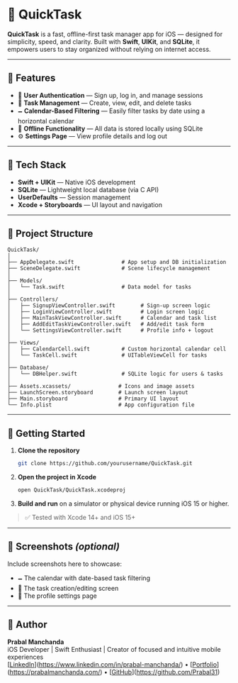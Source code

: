 # 📱 QuickTask

**QuickTask** is a fast, offline-first task manager app for iOS — designed for simplicity, speed, and clarity. Built with **Swift**, **UIKit**, and **SQLite**, it empowers users to stay organized without relying on internet access.

---

## 🚀 Features

- 👤 **User Authentication** — Sign up, log in, and manage sessions
- 📝 **Task Management** — Create, view, edit, and delete tasks
- 🗕️ **Calendar-Based Filtering** — Easily filter tasks by date using a horizontal calendar
- 📀 **Offline Functionality** — All data is stored locally using SQLite
- ⚙️ **Settings Page** — View profile details and log out

---

## 🧰 Tech Stack

- **Swift + UIKit** — Native iOS development
- **SQLite** — Lightweight local database (via C API)
- **UserDefaults** — Session management
- **Xcode + Storyboards** — UI layout and navigation

---

## 📂 Project Structure

```
QuickTask/
│
├── AppDelegate.swift               # App setup and DB initialization
├── SceneDelegate.swift             # Scene lifecycle management
│
├── Models/
│   └── Task.swift                  # Data model for tasks
│
├── Controllers/
│   ├── SignupViewController.swift        # Sign-up screen logic
│   ├── LoginViewController.swift         # Login screen logic
│   ├── MainTaskViewController.swift      # Calendar and task list
│   ├── AddEditTaskViewController.swift   # Add/edit task form
│   └── SettingsViewController.swift      # Profile info + logout
│
├── Views/
│   ├── CalendarCell.swift          # Custom horizontal calendar cell
│   └── TaskCell.swift              # UITableViewCell for tasks
│
├── Database/
│   └── DBHelper.swift              # SQLite logic for users & tasks
│
├── Assets.xcassets/               # Icons and image assets
├── LaunchScreen.storyboard        # Launch screen layout
├── Main.storyboard                # Primary UI layout
└── Info.plist                     # App configuration file
```

---

## 🥪 Getting Started

1. **Clone the repository**
   ```bash
   git clone https://github.com/yourusername/QuickTask.git
   ```

2. **Open the project in Xcode**
   ```bash
   open QuickTask/QuickTask.xcodeproj
   ```

3. **Build and run** on a simulator or physical device running iOS 15 or higher.

> ✅ Tested with Xcode 14+ and iOS 15+

---

## 📸 Screenshots *(optional)*

Include screenshots here to showcase:
- 🗕️ The calendar with date-based task filtering
- 📝 The task creation/editing screen
- 👤 The profile settings page

---

## 🤛️ Author

**Prabal Manchanda**  
iOS Developer | Swift Enthusiast | Creator of focused and intuitive mobile experiences  
[[LinkedIn](https://linkedin.com/in/yourusername)](https://www.linkedin.com/in/prabal-manchanda/) • [[Portfolio](https://yourportfolio.com)](https://prabalmanchanda.com/) • [[GitHub](https://github.com/yourusername)](https://github.com/Prabal31)


